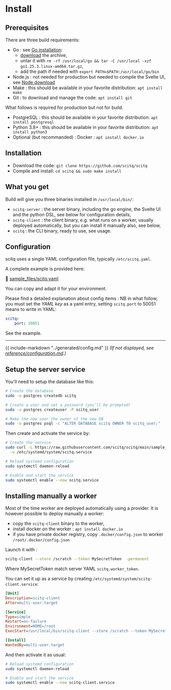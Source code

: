 # Install

## Prerequisites
There are three build requirements:
- Go : see [Go installation](https://go.dev/doc/install):
    - [download](https://go.dev/dl/) the archive, 
    - untar it with `rm -rf /usr/local/go && tar -C /usr/local -xzf go1.25.3.linux-amd64.tar.gz`,
    - add the path if needed with `export PATH=$PATH:/usr/local/go/bin`
- Node.js : not needed for production but needed to compile the Svelte UI, see [Node download](https://nodejs.org/en/download)
- Make : this should be available in your favorite distribution: `apt install make`
- Git : to download and manage the code: `apt install git`

What follows is required for production but not for build.
- PostgreSQL : this should be available in your favorite distribution: `apt install postgresql`
- Python 3.8+ : this should be available in your favorite distribution: `apt install python3`
- Optional (but recommanded) : Docker : `apt install docker.io`

## Installation

- Download the code: `git clone https://github.com/scitq/scitq`
- Compile and install: `cd scitq && sudo make install`

## What you get

Build will give you three binaries installed in `/usr/local/bin/`:
- `scitq-server` : the server binary, including the go engine, the Svelte UI and the python DSL, see below for configuration details,
- `scitq-client` : the client binary, e.g. what runs on a worker, usually deployed automatically, but you can install it manually also, see below,
- `scitq` : the CLI binary, ready to use, see usage.

## Configuration

scitq uses a single YAML configuration file, typically `/etc/scitq.yaml`.

A complete example is provided here:

📄 [sample_files/scitq.yaml](https://github.com/scitq/scitq/blob/main/sample_files/scitq.yaml)

You can copy and adapt it for your environment.

Please find a detailed explanation about config items :
NB in what follow, you must set the *YAML key* as a yaml entry, setting `scitq.port` to 50051 means to write in YAML:

```yaml
scitq:
    port: 50051
```

See the example.

---

{{ include-markdown "../generated/config.md" }}
*(If not displayed, see [reference/configuration.md](reference/configuration.md).)*

## Setup the server service

You'll need to setup the database like this:

```sh
# Create the database
sudo -u postgres createdb scitq

# Create a user and set a password (you’ll be prompted)
sudo -u postgres createuser -P scitq_user

# Make the new user the owner of the new DB
sudo -u postgres psql -c "ALTER DATABASE scitq OWNER TO scitq_user;"
```

Then create and activate the service by:

```sh
# Create the service
sudo curl -L https://raw.githubusercontent.com/scitq/scitq/main/sample_files/scitq.service \
  -o /etc/systemd/system/scitq.service

# Reload systemd configuration
sudo systemctl daemon-reload

# Enable and start the service
sudo systemctl enable --now scitq.service
```

## Installing manually a worker

Most of the time worker are deployed automatically using a provider. It is however possible to deploy manually a worker:

- copy the `scitq-client` binary to the worker,
- install docker on the worker : `apt install docker.io`
- if you have private docker registry, copy `.docker/config.json` to worker `/root/.docker/config.json`

Launch it with :
```sh
scitq-client --store /scratch --token MySecretToken  -permanent
```
Where MySecretToken match server YAML `scitq.worker_token`.

You can set it up as a service by creating `/etc/systemd/system/scitq-client.service`:

```ini
[Unit]
Description=scitq-client
After=multi-user.target

[Service]
Type=simple
Restart=on-failure
Environment=HOME=/root
ExecStart=/usr/local/bin/scitq-client --store /scratch --token MySecretToken  -permanent

[Install]
WantedBy=multi-user.target
```

And then activate it as usual:
```sh
# Reload systemd configuration
sudo systemctl daemon-reload

# Enable and start the service
sudo systemctl enable --now scitq-client.service
```
